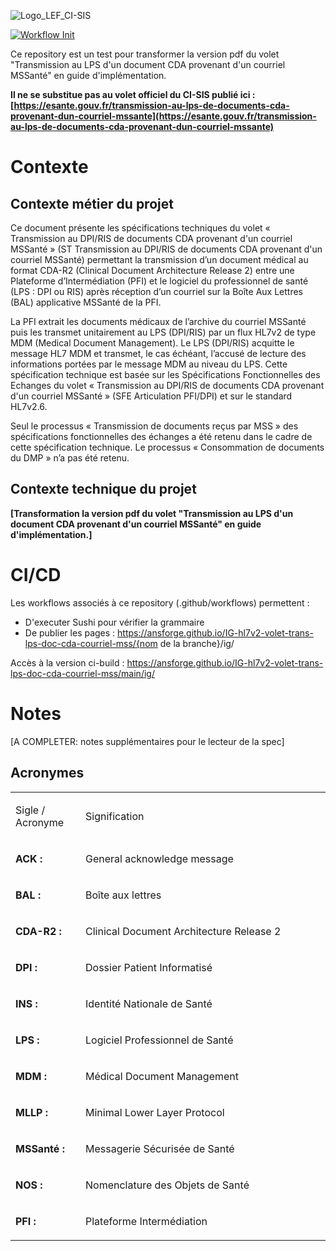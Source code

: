 
![Logo_LEF_CI-SIS](https://user-images.githubusercontent.com/48218773/227532484-eff82649-4e42-49c6-966a-dc3ea78cf59c.png)

[![Workflow Init](https://github.com/ansforge/IG-fhir-partage-de-documents-de-sante/actions/workflows/fhir-workflows.yml/badge.svg)](https://github.com/ansforge/IG-fhir-partage-de-documents-de-sante/actions/workflows/fhir-workflows.yml)

Ce repository est un test pour transformer la version pdf du volet "Transmission au LPS d'un document CDA provenant d'un courriel MSSanté" en guide d'implémentation.

**Il ne se substitue pas au volet officiel du CI-SIS publié ici : [https://esante.gouv.fr/transmission-au-lps-de-documents-cda-provenant-dun-courriel-mssante](https://esante.gouv.fr/transmission-au-lps-de-documents-cda-provenant-dun-courriel-mssante)**


# Contexte

## Contexte métier du projet

Ce document présente les spécifications techniques du volet « Transmission au DPI/RIS de documents CDA provenant d'un courriel MSSanté » (ST Transmission au DPI/RIS de documents CDA provenant d'un courriel MSSanté) permettant la transmission d’un document médical au format CDA-R2 (Clinical Document Architecture Release 2) entre une Plateforme d’Intermédiation (PFI) et le logiciel du professionnel de santé (LPS : DPI ou RIS) après réception d’un courriel sur la Boîte Aux Lettres (BAL) applicative MSSanté de la PFI.


La PFI extrait les documents médicaux de l’archive du courriel MSSanté puis les transmet unitairement au LPS (DPI/RIS) par un flux HL7v2 de type MDM (Medical Document Management). Le LPS (DPI/RIS) acquitte le message HL7 MDM et transmet, le cas échéant, l’accusé de lecture des informations portées par le message MDM au niveau du LPS.
Cette spécification technique est basée sur les Spécifications Fonctionnelles des Echanges du volet « Transmission au DPI/RIS de documents CDA provenant d'un courriel MSSanté » (SFE Articulation PFI/DPI) et sur le standard HL7v2.6.


Seul le processus « Transmission de documents reçus par MSS » des spécifications fonctionnelles des échanges a été retenu dans le cadre de cette spécification technique. Le processus « Consommation de documents du DMP » n’a pas été retenu.

## Contexte technique du projet

**[Transformation la version pdf du volet "Transmission au LPS d'un document CDA provenant d'un courriel MSSanté" en guide d'implémentation.]**

# CI/CD

Les workflows associés à ce repository (.github/workflows) permettent :

* D'executer Sushi pour vérifier la grammaire
* De publier les pages : https://ansforge.github.io/IG-hl7v2-volet-trans-lps-doc-cda-courriel-mss/{nom de la branche}/ig/

Accès à la version ci-build : https://ansforge.github.io/IG-hl7v2-volet-trans-lps-doc-cda-courriel-mss/main/ig/

# Notes

[A COMPLETER: notes supplémentaires pour le lecteur de la spec]


## Acronymes
<table width="100%">
<tbody>
<tr>
<td width="22%">
<p>Sigle / Acronyme</p>
</td>
<td width="77%">
<p>Signification</p>
</td>
</tr>
<tr>
<td width="22%">
<p><strong>ACK&nbsp;:</strong></p>
</td>
<td width="77%">
<p>General acknowledge message</p>
</td>
</tr>
<tr>
<td width="22%">
<p><strong>BAL&nbsp;:</strong></p>
</td>
<td width="77%">
<p>Bo&icirc;te aux lettres</p>
</td>
</tr>
<tr>
<td width="22%">
<p><strong>CDA-R2&nbsp;:</strong></p>
</td>
<td width="77%">
<p>Clinical Document Architecture Release 2</p>
</td>
</tr>
<tr>
<td width="22%">
<p><strong>DPI&nbsp;: </strong></p>
</td>
<td width="77%">
<p>Dossier Patient Informatis&eacute;</p>
</td>
</tr>
<tr>
<td width="22%">
<p><strong>INS&nbsp;:</strong></p>
</td>
<td width="77%">
<p>Identit&eacute; Nationale de Sant&eacute;</p>
</td>
</tr>
<tr>
<td width="22%">
<p><strong>LPS&nbsp;:</strong></p>
</td>
<td width="77%">
<p>Logiciel Professionnel de Sant&eacute;</p>
</td>
</tr>
<tr>
<td width="22%">
<p><strong>MDM&nbsp;: </strong></p>
</td>
<td width="77%">
<p>M&eacute;dical Document Management</p>
</td>
</tr>
<tr>
<td width="22%">
<p><strong>MLLP&nbsp;: </strong></p>
</td>
<td width="77%">
<p>Minimal Lower Layer Protocol</p>
</td>
</tr>
<tr>
<td width="22%">
<p><strong>MSSant&eacute;&nbsp;:</strong></p>
</td>
<td width="77%">
<p>Messagerie S&eacute;curis&eacute;e de Sant&eacute;</p>
</td>
</tr>
<tr>
<td width="22%">
<p><strong>NOS&nbsp;: </strong></p>
</td>
<td width="77%">
<p>Nomenclature des Objets de Sant&eacute;</p>
</td>
</tr>
<tr>
<td width="22%">
<p><strong>PFI&nbsp;: </strong></p>
</td>
<td width="77%">
<p>Plateforme Interm&eacute;diation</p>
</td>
</tr>
</tbody>
</table>
